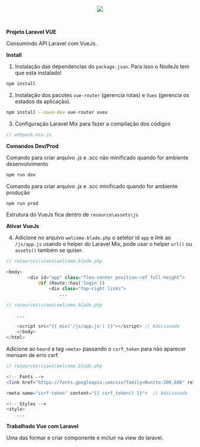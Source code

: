 
<p align="center"><img src="https://laravel.com/assets/img/components/logo-laravel.svg"></p>

<br>

**Projeto Laravel VUE**

Consumindo API Laravel com VueJs.


**Install**

1. Instalação das dependencias do `package.json`. Para isso o NodeJs tem que esta instalado!
```bash
npm install
```

2. Instalação dos pacotes `vue-router` (gerencia rotas) e `Vuex` (gerencia os estados da aplicação).
```bash
npm install --save-dev vue-router vuex
```

3. Configuração Laravel Mix para fazer a compilação dos códigos
```php
// webpack.mix.js
```

**Comandos Dev/Prod**

Comando para criar arquivo .js e .scc não minificado quando for ambiente desenvolvimento
```bash
npm run dev
```

Comando para criar arquivo .js e .scc  minificado quando for ambiente produção
```bash
npm run prod
```

Estrutura do VueJs fica dentro de `resource\assets\js`


**Ativar VueJs**

4. Adicione no arquivo `welcome.blade.php` o seletor id `app` e link ao `/js/app.js` usando o helper do Laravel Mix, pode usar o helper `url()` ou `assets()` também se quiser.
```php
// resources\views\welcome.blade.php

<body>
        <div id="app" class="flex-center position-ref full-height">
            @if (Route::has('login'))
                <div class="top-right links">
                    ...
```

```php
// resources\views\welcome.blade.php

    ...

    <script src="{{ mix('/js/app.js') }}"></script> // Adicionado
    </body>
</html>
```

Adicione ao `heard` a tag `<meta>` passando o `csrf_token` para não aparecer mensam de erro csrf.
```php
// resources\views\welcome.blade.php

<!-- Fonts -->
<link href="https://fonts.googleapis.com/css?family=Nunito:200,600" rel="stylesheet">

<meta name="csrf-token" content="{{ csrf_token() }}">  // Adicionado

<!-- Styles -->
<style>
    ...
```

**Trabalhado Vue com Laravel**

Uma das formar e criar componente e incluir na view do laravel.
